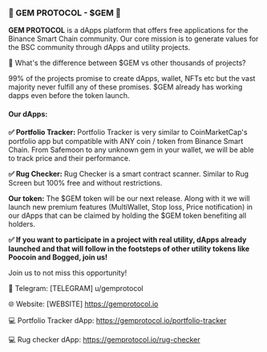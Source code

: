 ### 💎 GEM PROTOCOL - $GEM 💎

**GEM PROTOCOL** is a dApps platform that offers free applications for the Binance Smart Chain community. Our core mission is to generate values for the BSC community through dApps and utility projects.


📌 What's the difference between $GEM vs other thousands of projects?

99% of the projects promise to create dApps, wallet, NFTs etc but the vast majority never fulfill any of these promises. $GEM already has working dapps even before the token launch.


#### Our dApps:

**✅ Portfolio Tracker:**
Portfolio Tracker is very similar to CoinMarketCap's portfolio app but compatible with ANY coin / token from Binance Smart Chain. From Safemoon to any unknown gem in your wallet, we will be able to track price and their performance.

**✅ Rug Checker:**
Rug Checker is a smart contract scanner. Similar to Rug Screen but 100% free and without restrictions.

**Our token:**
The $GEM token will be our next release. Along with it we will launch new premium features (MultiWallet, Stop loss, Price notification) in our dApps that can be claimed by holding the $GEM token benefiting all holders.

**✅ If you want to participate in a project with real utility, dApps already launched and that will follow in the footsteps of other utility tokens like Poocoin and Bogged, join us!**

Join us to not miss this opportunity!

💬 Telegram: [TELEGRAM] u/gemprotocol 

🌐 Website: [WEBSITE] https://gemprotocol.io 

💻 Portfolio Tracker dApp: https://gemprotocol.io/portfolio-tracker 

💻 Rug checker dApp: https://gemprotocol.io/rug-checker 
